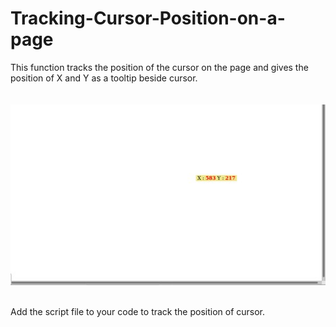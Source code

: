 # Tracking-Cursor-Position-on-a-page
This function tracks the position of the cursor on the page and gives the position of X and Y as a tooltip beside cursor.
<br><br><br>
<img src='img.jpg' /><br><br>
<p>Add the script file to your code to track the position of cursor.</p>
<p><script src = 'trackCursorPosition.js'></script></p>
